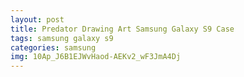 ```yaml
---
layout: post
title: Predator Drawing Art Samsung Galaxy S9 Case
tags: samsung galaxy s9
categories: samsung
img: 10Ap_J6B1EJWvHaod-AEKv2_wF3JmA4Dj
---
```

